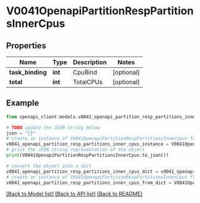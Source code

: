 # V0041OpenapiPartitionRespPartitionsInnerCpus


## Properties

Name | Type | Description | Notes
------------ | ------------- | ------------- | -------------
**task_binding** | **int** | CpuBind | [optional] 
**total** | **int** | TotalCPUs | [optional] 

## Example

```python
from openapi_client.models.v0041_openapi_partition_resp_partitions_inner_cpus import V0041OpenapiPartitionRespPartitionsInnerCpus

# TODO update the JSON string below
json = "{}"
# create an instance of V0041OpenapiPartitionRespPartitionsInnerCpus from a JSON string
v0041_openapi_partition_resp_partitions_inner_cpus_instance = V0041OpenapiPartitionRespPartitionsInnerCpus.from_json(json)
# print the JSON string representation of the object
print(V0041OpenapiPartitionRespPartitionsInnerCpus.to_json())

# convert the object into a dict
v0041_openapi_partition_resp_partitions_inner_cpus_dict = v0041_openapi_partition_resp_partitions_inner_cpus_instance.to_dict()
# create an instance of V0041OpenapiPartitionRespPartitionsInnerCpus from a dict
v0041_openapi_partition_resp_partitions_inner_cpus_from_dict = V0041OpenapiPartitionRespPartitionsInnerCpus.from_dict(v0041_openapi_partition_resp_partitions_inner_cpus_dict)
```
[[Back to Model list]](../README.md#documentation-for-models) [[Back to API list]](../README.md#documentation-for-api-endpoints) [[Back to README]](../README.md)



